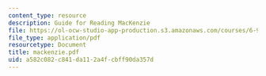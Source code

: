 ```yaml
---
content_type: resource
description: Guide for Reading MacKenzie
file: https://ol-ocw-studio-app-production.s3.amazonaws.com/courses/6-933j-the-structure-of-engineering-revolutions-fall-2001/a582c082c841da112a4fcbff90da357d_mackenzie.pdf
file_type: application/pdf
resourcetype: Document
title: mackenzie.pdf
uid: a582c082-c841-da11-2a4f-cbff90da357d
---
```

